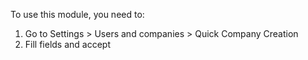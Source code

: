 To use this module, you need to:

1.  Go to Settings \> Users and companies \> Quick Company Creation
2.  Fill fields and accept
